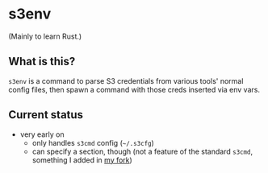 # s3env

(Mainly to learn Rust.)

## What is this?

`s3env` is a command to parse S3 credentials from various tools' normal config
files, then spawn a command with those creds inserted via env vars.

## Current status

- very early on
    - only handles `s3cmd` config (`~/.s3cfg`)
    - can specify a section, though (not a feature of the standard `s3cmd`,
      something I added in [my fork](https://github.com/benizi/s3cmd))
